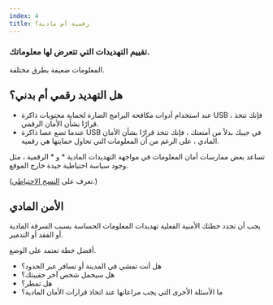 ```yaml
---
index: 4
title: رقمية أم مادية؟
---
```

### تقييم التهديدات التي تتعرض لها معلوماتك.

المعلومات ضعيفة بطرق مختلفة.

## هل التهديد رقمي أم بدني؟

* عند استخدام أدوات مكافحة البرامج الضارة لحماية محتويات ذاكرة USB ، فإنك تتخذ قرارًا بشأن الأمان الرقمي.
* عندما تضع عصا ذاكرة USB في جيبك بدلاً من أمتعتك ، فإنك تتخذ قرارًا بشأن الأمان المادي ، على الرغم من أن المعلومات التي تحاول حمايتها هي رقمية.

تساعد بعض ممارسات أمان المعلومات في مواجهة التهديدات المادية * و * الرقمية ، مثل وجود سياسة احتياطية جيدة خارج الموقع.

(تعرف على [النسخ الاحتياطي](umbrella://information/backing-up).)

## الأمن المادي

يجب أن تحدد خطتك الأمنية الفعلية تهديدات المعلومات الحساسة بسبب السرقة المادية أو الفقد أو التدمير.

أفضل خطة تعتمد على الوضع.

* هل أنت تمشي في المدينة أو تسافر عبر الحدود؟
* هل سيحمل شخص آخر حقيبتك؟
* هل تمطر؟
* ما الأسئلة الأخرى التي يجب مراعاتها عند اتخاذ قرارات الأمان المادية؟